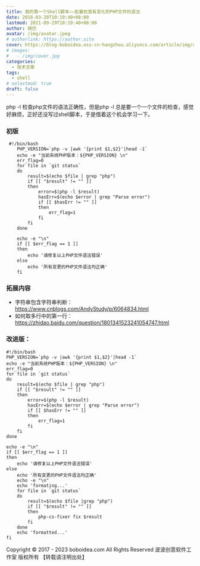 ```yaml
---
title: 我的第一个Shell脚本——批量检查有变化的PHP文件的语法
date: 2018-03-20T10:19:40+08:00
lastmod: 2021-09-29T10:19:40+08:00
author: 胡巴
avatar: /img/avatar.jpeg
# authorlink: https://author.site
cover: https://blog-boboidea.oss-cn-hangzhou.aliyuncs.com/article/img/cover.jpg
# images:
#   - /img/cover.jpg
categories:
  - 技术文章
tags:
  - shell
# nolastmod: true
draft: false
---
```


php -l 检查php文件的语法正确性，但是php -l 总是要一个一个文件的检查，感觉好麻烦，正好还没写过shell脚本，于是借着这个机会学习一下。

<!--more-->

### 初版

```
 #!/bin/bash
    PHP_VERSION=`php -v |awk '{print $1,$2}'|head -1`
    echo -e "当前系统PHP版本：${PHP_VERSION} \n"
    err_flag=0
    for file in `git status`
    do
        result=$(echo $file | grep "php")
        if [[ "$result" != "" ]]
        then
            error=$(php -l $result)
            hasErr=$(echo $error | grep "Parse error")
            if [[ $hasErr != "" ]]
            then
                err_flag=1
            fi
        fi
    done

    echo -e "\n"
    if [[ $err_flag == 1 ]]
    then
        echo '请修复以上PHP文件语法错误'
    else
        echo '所有变更的PHP文件语法均正确'
    fi
```

### 拓展内容
- 字符串包含字符串判断：https://www.cnblogs.com/AndyStudy/p/6064834.html
- 如何取多行中的第一行：https://zhidao.baidu.com/question/1801341523241054747.html

### 改进版：

```
#!/bin/bash
PHP_VERSION=`php -v |awk '{print $1,$2}'|head -1`
echo -e "当前系统PHP版本：${PHP_VERSION} \n"
err_flag=0
for file in `git status`
do
    result=$(echo $file | grep "php")
    if [[ "$result" != "" ]]
    then
        error=$(php -l $result)
        hasErr=$(echo $error | grep "Parse error")
        if [[ $hasErr != "" ]]
        then
            err_flag=1
        fi
    fi
done

echo -e "\n"
if [[ $err_flag == 1 ]]
then
    echo '请修复以上PHP文件语法错误'
else
    echo '所有变更的PHP文件语法均正确'
    echo -e "\n"
    echo 'formating...'
    for file in `git status`
    do
        result=$(echo $file |grep "php")
        if [[ "$result" != "" ]]
        then
            php-cs-fixer fix $result
        fi
    done
    echo 'formatted...'
fi
```

<!--declare-declare-->

Copyright &copy; 2017 - 2023 boboidea.com All Rights Reserved 波波创意软件工作室 版权所有 【转载请注明出处】
